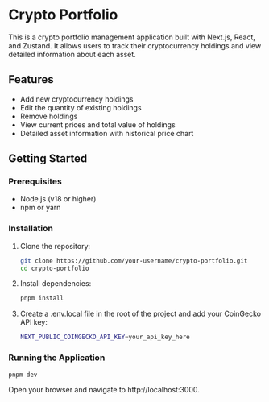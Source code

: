 # Crypto Portfolio

This is a crypto portfolio management application built with Next.js, React, and Zustand. It allows users to track their cryptocurrency holdings and view detailed information about each asset.

## Features

- Add new cryptocurrency holdings
- Edit the quantity of existing holdings
- Remove holdings
- View current prices and total value of holdings
- Detailed asset information with historical price chart

## Getting Started

### Prerequisites

- Node.js (v18 or higher)
- npm or yarn

### Installation

1. Clone the repository:

   ```bash
   git clone https://github.com/your-username/crypto-portfolio.git
   cd crypto-portfolio
   ```

2. Install dependencies:

    ```bash
    pnpm install
    ```

3. Create a .env.local file in the root of the project and add your CoinGecko API key:

    ```bash
    NEXT_PUBLIC_COINGECKO_API_KEY=your_api_key_here
    ```

### Running the Application

```bash
pnpm dev
```

Open your browser and navigate to http://localhost:3000.